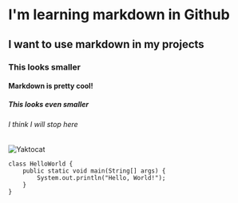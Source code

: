 # I'm learning markdown in Github
## I want to use markdown in my projects
### This looks smaller
#### Markdown is pretty cool!
##### This looks even smaller
###### I think I will stop here

![Yaktocat](https://octodex.github.com/images/yaktocat.png)

```
class HelloWorld {
    public static void main(String[] args) {
        System.out.println("Hello, World!"); 
    }
}
```






